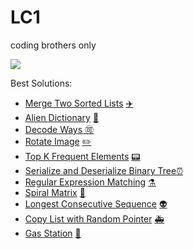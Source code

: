 # LC1
coding brothers only

<div align="left">
<img src="https://img.shields.io/badge/LC-Java-green?style=plastic&logo=appveyor">
</div>


Best Solutions:

- [Merge Two Sorted Lists](./new/2021/10/9/yyf-lc21.java) [:airplane:](https://leetcode.com/problems/merge-two-sorted-lists)
- [Alien Dictionary](./new/2021/10/9/wf-lc269.java) [:aerial_tramway:](https://leetcode.com/problems/alien-dictionary)  
- [Decode Ways](./new/2021/10/9/jian-lc91.java)[​ :accept:](https://leetcode.com/problems/decode-ways)
- [Rotate Image](./new/2021/10/10/yyf-lc48.java)   [:pencil2:](https://leetcode.com/problems/rotate-image/)
- [Top K Frequent Elements](./new/2021/10/10/yyf-lc347.java)  [:pager:](https://leetcode.com/problems/top-k-frequent-elements/)
- [Serialize and Deserialize Binary Tree](./new/2021/10/10/wf-lc297.java)[:alarm_clock:](https://leetcode.com/problems/serialize-and-deserialize-binary-tree)  
- [Regular Expression Matching](./new/2021/10/10/jian-lc10.java)  [:alembic:](https://leetcode.com/problems/regular-expression-matching)
- [Spiral Matrix](./new/2021/10/11/yyf-lc54.java)  [:angel:](https://leetcode.com/problems/spiral-matrix)
- [ Longest Consecutive Sequence](./new/2021/10/11/wf-lc128.java) [:alien:](https://leetcode.com/problems/longest-consecutive-sequence)
- [Copy List with Random Pointer](./new/2021/10/11/wf-lc138.java)  [:ambulance:](https://leetcode.com/problems/copy-list-with-random-pointer)
- [Gas Station](./new/2021/10/11/jian-lc134.java)  [:amphora:](https://leetcode.com/problems/gas-station)

